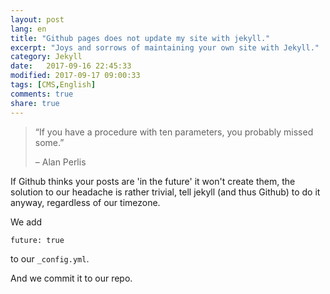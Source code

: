 ```yaml
--- 
layout: post
lang: en
title: "Github pages does not update my site with jekyll."
excerpt: "Joys and sorrows of maintaining your own site with Jekyll."
category: Jekyll
date:   2017-09-16 22:45:33
modified: 2017-09-17 09:00:33
tags: [CMS,English]
comments: true
share: true
---
```


> “If you have a procedure with ten parameters, you probably missed some.”
>
> – Alan Perlis

If Github thinks your posts are 'in the future' it won't create them, the solution to our headache is rather trivial, tell jekyll (and thus Github) to do it anyway, regardless of our timezone.

We add

`future: true`

to our `_config.yml`.

And we commit it to our repo.
